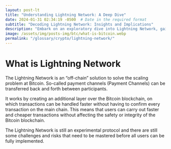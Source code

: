 ```yaml
---
layout: post-lt
title: "Understanding Lightning Network: A Deep Dive"
date: 2024-01-31 02:34:19 -0500  # Date in the required format
subtitle: "Decoding Lightning Network: Insights and Implications"
description: "Embark on an exploratory dive into Lightning Network, gaining insights into its operational mechanisms and its significance in the broader context of digital currencies."
image: /assets/img/posts-img/btc/what-is-bitcoin.webp
permalink: "/glossary/crypto/lightning-network/"
---
```

<h1>What is Lightning Network</h1>
<p> The Lightning Network is an “off-chain” solution to solve the scaling problem at Bitcoin. So-called payment channels (Payment Channels) can be transferred back and forth between participants. <p> It works by creating an additional layer over the Bitcoin blockchain, on which transactions can be handled faster without having to confirm every transaction on the main chain. This means that users can carry out faster and cheaper transactions without affecting the safety or integrity of the Bitcoin blockchain. </p> <P> The Lightning Network is still an experimental protocol and there are still some challenges and risks that need to be mastered before all users can be fully implemented. </p>
